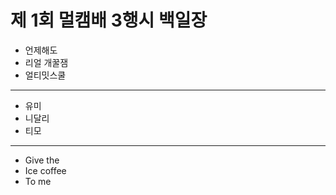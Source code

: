 # 제 1회 멀캠배 3행시  백일장

* 언제해도
* 리얼 개꿀잼
* 얼티밋스쿨
---
* 유미
* 니달리
* 티모
---
* Give the
* Ice coffee
* To me
